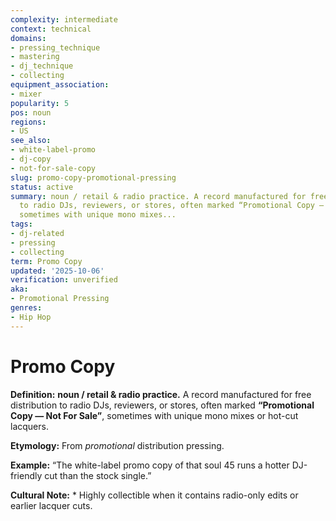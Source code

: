 ```yaml
---
complexity: intermediate
context: technical
domains:
- pressing_technique
- mastering
- dj_technique
- collecting
equipment_association:
- mixer
popularity: 5
pos: noun
regions:
- US
see_also:
- white-label-promo
- dj-copy
- not-for-sale-copy
slug: promo-copy-promotional-pressing
status: active
summary: noun / retail & radio practice. A record manufactured for free distribution
  to radio DJs, reviewers, or stores, often marked “Promotional Copy — Not For Sale”,
  sometimes with unique mono mixes...
tags:
- dj-related
- pressing
- collecting
term: Promo Copy
updated: '2025-10-06'
verification: unverified
aka:
- Promotional Pressing
genres:
- Hip Hop
---
```


# Promo Copy

**Definition:** **noun / retail & radio practice.** A record manufactured for free distribution to radio DJs, reviewers, or stores, often marked **“Promotional Copy — Not For Sale”**, sometimes with unique mono mixes or hot-cut lacquers.

**Etymology:** From *promotional* distribution pressing.

**Example:** “The white-label promo copy of that soul 45 runs a hotter DJ-friendly cut than the stock single.”

**Cultural Note:** * Highly collectible when it contains radio-only edits or earlier lacquer cuts.

